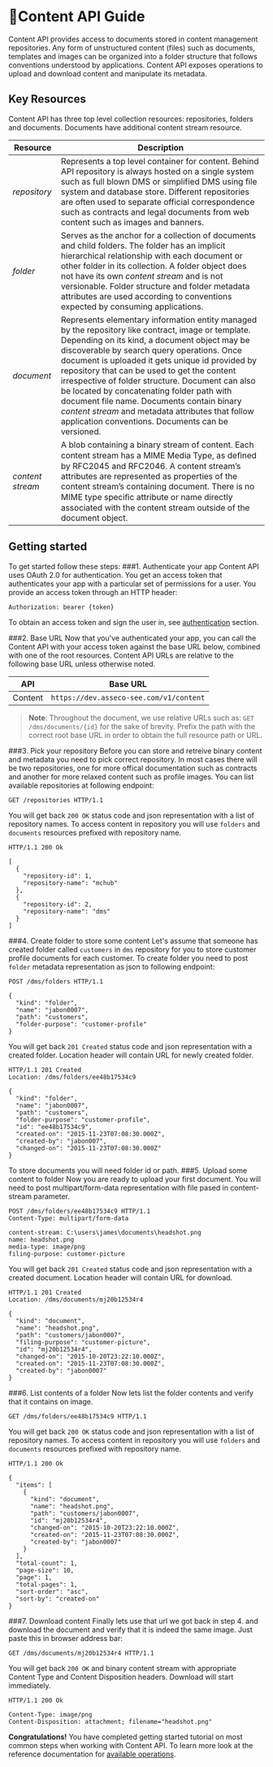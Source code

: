 <span class="icon"></span>Content API Guide 
======================
Content API provides access to documents stored in content management repositories. Any form of unstructured content (files) such as documents, templates and images can be organized into a folder structure that follows conventions understood by applications. Content API exposes operations to upload and download content and manipulate its metadata.
   
Key Resources
-------------
Content API has three top level collection resources: repositories, folders and documents. Documents have additional content stream resource.

Resource | Description
----------- |-----------
*repository*  | Represents a top level container for content. Behind API repository is always hosted on a single system such as full blown DMS or simplified DMS using file system and database store. Different repositories are often used to separate official correspondence such as contracts and legal documents from web content such as images and banners.
*folder*      | Serves as the anchor for a collection of documents and child folders. The folder has an implicit hierarchical relationship with each document or other folder in its collection. A folder object does not have its own *content stream* and is not versionable. Folder structure and folder metadata attributes are used according to conventions expected by consuming applications.
*document*    | Represents elementary information entity managed by the repository like contract, image or template. Depending on its kind, a document object may be discoverable by search query operations. Once document is uploaded it gets unique id provided by repository that can be used to get the content irrespective of folder structure. Document can also be located by concatenating folder path with document file name. Documents contain binary *content stream* and metadata attributes that follow application conventions. Documents can be versioned.
*content stream* | A blob containing a binary stream of content. Each content stream has a MIME Media Type, as deﬁned by RFC2045 and RFC2046. A content stream’s attributes are represented as properties of the content stream’s containing document. There is no MIME type speciﬁc attribute or name directly associated with the content stream outside of the document object.

Getting started
---------------
To get started follow these steps:
###1. Authenticate your app
Content API uses OAuth 2.0 for authentication. You get an access token that authenticates your app with a particular set of permissions for a user. You provide an access token through an HTTP header:
```
Authorization: bearer {token}
```
To obtain an access token and sign the user in, see [authentication]() section.

###2. Base URL
Now that you've authenticated your app, you can call the Content API with your access token against the base URL below, combined with one of the root resources. Content API URLs are relative to the following base URL unless otherwise noted.

API | Base URL
--------|---------
Content | `https://dev.asseco-see.com/v1/content`

> **Note**: Throughout the document, we use relative URLs such as: 
`GET /dms/documents/{id}` for the sake of brevity. 
Prefix the path with the correct root base URL in order to obtain the full resource path or URL.

###3. Pick your repository
Before you can store and retreive binary content and metadata you need to pick correct repository. In most cases there will be two repositories, one for more offical documentation such as contracts and another for more relaxed content such as profile images.
You can list available repositories at following endpoint:
```http
GET /repositories HTTP/1.1
```
You will get back `200 OK` status code and json representation with a list of repository names. To access content in repository you will use `folders` and `documents` resources prefixed with repository name.
```http
HTTP/1.1 200 Ok

[
  {
    "repository-id": 1,
    "repository-name": "mchub"
  },
  {
    "repository-id": 2,
    "repository-name": "dms"
  }
]
```


###4. Create folder to store some content
Let's assume that someone has created folder called `customers` in `dms` repository for you to store customer profile documents for each customer.
To create folder you need to post `folder` metadata representation as json to following endpoint:

```
POST /dms/folders HTTP/1.1

{
  "kind": "folder", 
  "name": "jabon0007",
  "path": "customers", 
  "folder-purpose": "customer-profile"
}
```
You will get back `201 Created` status code and json representation with a created folder. Location header will contain URL for newly created folder.
```http
HTTP/1.1 201 Created
Location: /dms/folders/ee48b17534c9

{
  "kind": "folder",
  "name": "jabon0007",
  "path": "customers",
  "folder-purpose": "customer-profile",
  "id": "ee48b17534c9",
  "created-on": "2015-11-23T07:08:30.000Z", 
  "created-by": "jabon007", 
  "changed-on": "2015-11-23T07:08:30.000Z"
}
```
To store documents you will need folder id or path.
###5. Upload some content to folder
Now you are ready to upload your first document. You will need to post multipart/form-data representation with file pased in content-stream parameter.


```http
POST /dms/folders/ee48b17534c9 HTTP/1.1
Content-Type: multipart/form-data

content-stream: C:\users\james\documents\headshot.png
name: headshot.png
media-type: image/png
filing-purpose: customer-picture
```
You will get back `201 Created` status code and json representation with a created document. Location header will contain URL for download.

```http
HTTP/1.1 201 Created
Location: /dms/documents/mj20b12534r4

{
  "kind": "document",
  "name": "headshot.png",
  "path": "customers/jabon0007",
  "filing-purpose": "customer-picture",   
  "id": "mj20b12534r4",
  "changed-on": "2015-10-20T23:22:10.000Z",
  "created-on": "2015-11-23T07:08:30.000Z",
  "created-by": "jabon0007"
}
```
###6. List contents of a folder
Now lets list the folder contents and verify that it contains on image.
```http
GET /dms/folders/ee48b17534c9 HTTP/1.1
```

You will get back `200 OK` status code and json representation with a list of repository names. To access content in repository you will use `folders` and `documents` resources prefixed with repository name.
```http
HTTP/1.1 200 Ok

{
  "items": [
    {
      "kind": "document",
      "name": "headshot.png",
      "path": "customers/jabon0007",  
      "id": "mj20b12534r4",
      "changed-on": "2015-10-20T23:22:10.000Z",
      "created-on": "2015-11-23T07:08:30.000Z",
      "created-by": "jabon0007"
    }
  ],
  "total-count": 1, 
  "page-size": 10,
  "page": 1,
  "total-pages": 1,
  "sort-order": "asc", 
  "sort-by": "created-on"  
}
```
###7. Download content
Finally lets use that url we got back in step 4. and download the document and verify that it is indeed the same image.
Just paste this in browser address bar:
```
GET /dms/documents/mj20b12534r4 HTTP/1.1
```
You will get back `200 OK` and binary content stream with appropriate Content Type and Content Disposition headers. Download will start immediately.
```http
HTTP/1.1 200 Ok

Content-Type: image/png
Content-Disposition: attachment; filename="headshot.png"
``` 

**Congratulations!** You have completed getting started tutorial on most common steps when working with Content API. To learn more look at the reference documentation for [available operations](content.html).
